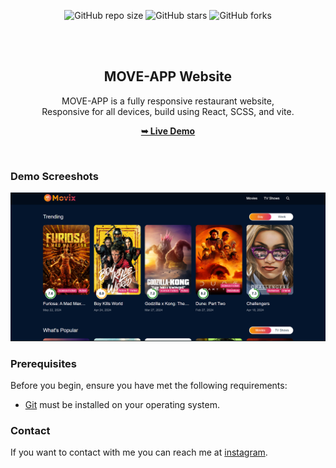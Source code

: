  <div align="center">
  
  ![GitHub repo size](https://img.shields.io/github/repo-size/aayushajs/MOVE-APP)
  ![GitHub stars](https://img.shields.io/github/stars/aayushajs/MOVE-APP?style=social)
  ![GitHub forks](https://img.shields.io/github/forks/aayushajs/MOVE-APP?style=social)
 
  

  <br />
  <br />

  <h2 align="center">MOVE-APP Website</h2>

  MOVE-APP is a fully responsive restaurant website, <br />Responsive for all devices, build using React,  SCSS, and vite.

  <a href=" "><strong>➥ Live Demo</strong></a>

</div>

<br />

### Demo Screeshots

![Desktop Demo](./ss.png "Desktop Demo")

### Prerequisites

Before you begin, ensure you have met the following requirements:

* [Git](https://git-scm.com/downloads "Download Git") must be installed on your operating system.
 
### Contact

If you want to contact with me you can reach me at [instagram](https://www.instagram.com/aayush.ajs).

 
